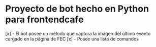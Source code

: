 # Proyecto de bot hecho en Python para frontendcafe

[x] - El bot posee un método que captura la imágen del último evento cargado en la página de FEC
[x] - Posee una lista de comandos 